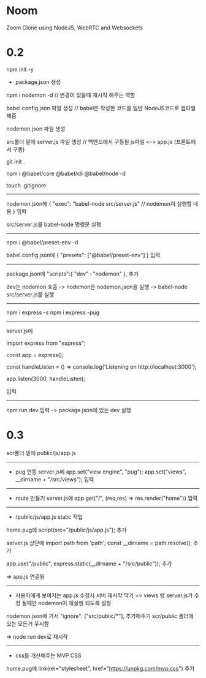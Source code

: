 # Noom

Zoom Clone using NodeJS, WebRTC and Websockets

# 0.2

npm init -y
- package.json 생성

npm i nodemon -d // 변경이 있을때 재시작 해주는 역할

babel.config.json 파일 생성 // babel은 작성한 코드를 일반 NodeJS코드로 컴파일 해줌

nodemon.json 파일 생성

src폴더 밑에 server.js 파일 생성
// 백엔드에서 구동될 js파일 <-> app.js (프론트에서 구동)

git init .

npm i @babel/core @babel/cli @babel/node -d

touch .gitignore

-----------------------
nodemon.json에
{
    "exec": "babel-node src/server.js" // nodemon이 실행할 내용
}
입력

src/server.js를 babel-node 명령문 실행

----------------------
npm i @babel/preset-env -d

babel.config.json에
{
    "presets": ["@babel/preset-env"]
}
입력

--------------------
package.json에
"scripts":{
    "dev" : "nodemon"
  },
추가

dev는 nodemon 호출 -> nodemon은 nodemon.json을 실행 -> babel-node src/server.js를 실행

-------------------
npm i express -s
npm i express -pug

-------------------
server.js에

import express from "express";

const app = express();

const handleListen = () => console.log('Listening on http://localhost:3000');

app.listen(3000, handleListen);

입력

------------------------
npm run dev 입력
-> package.json에 있는 dev 실행

# 0.3

scr폴더 밑에 public/js/app.js

------------------------
* pug 연동
server.js에
app.set("view engine", "pug");
app.set("views", __dirname + "/src/views");
입력

----------------------------
* route 만들기
server.js에 
app.get("/", (req,res) => res.render("home"))
입력

-------------------------------
* /public/js/app.js static 작업

home.pug에
script(src="/public/js/app.js");
추가

server.js 상단에
import path from 'path';
const __dirname = path.resolve(); 추가

app.use("/public", express.static(__dirname + "/src/public"));
추가

=> app.js 연결됨

------------------------------------
* 사용자에게 보여지는 app.js 수정시 서버 재시작 막기
=> views 랑 server.js가 수정 될때만 nodemon이 재실행 되도록 설정

nodemon.json에 가서
"ignore": ["src/public/*"], 추가해주기
scr/public 폴더에 있는 모든거 무시함

=> node run dev로 재시작

--------------------------
* css를 개선해주는 MVP CSS

home.pug에
link(rel="stylesheet", href="https://unpkg.com/mvp.css")
추가

